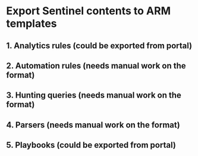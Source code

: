 # Export Sentinel contents to ARM templates

## 1. Analytics rules (could be exported from portal)
## 2. Automation rules (needs manual work on the format)
## 3. Hunting queries (needs manual work on the format)
## 4. Parsers (needs manual work on the format)
## 5. Playbooks (could be exported from portal)
